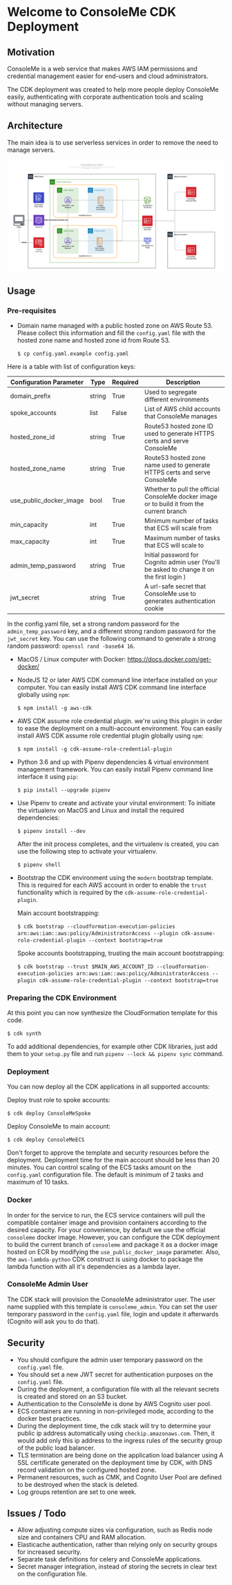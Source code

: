 # Welcome to ConsoleMe CDK Deployment

## Motivation

ConsoleMe is a web service that makes AWS IAM permissions and credential management easier for end-users and cloud administrators.

The CDK deployment was created to help more people deploy ConsoleMe easily, authenticating with corporate
authentication tools and scaling without managing servers.

## Architecture

The main idea is to use serverless services in order to remove the need to manage servers.

![ConsoleMe on ECS Architecture](architecture.png "ConsoleMe on ECS Architecture")

## Usage

### Pre-requisites

- Domain name managed with a public hosted zone on AWS Route 53.
  Please collect this information and fill the `config.yaml` file with the hosted zone name and hosted zone id from Route 53.

  ```
  $ cp config.yaml.example config.yaml
  ```
Here is a table with list of configuration keys:

| Configuration Parameter | Type   | Required | Description                                                                                |
| ----------------------- | ------ | -------- | ------------------------------------------------------------------------------------------ |
| domain_prefix           | string | True     | Used to segregate different environments                                                   |
| spoke_accounts          | list   | False    | List of AWS child accounts that ConsoleMe manages                                          |
| hosted_zone_id          | string | True     | Route53 hosted zone ID used to generate HTTPS certs and serve ConsoleMe                    |
| hosted_zone_name        | string | True     | Route53 hosted zone name used to generate HTTPS certs and serve ConsoleMe                  |
| use_public_docker_image | bool   | True     | Whether to pull the official ConsoleMe docker image or to build it from the current branch |
| min_capacity            | int    | True     | Minimum number of tasks that ECS will scale from                                           |
| max_capacity            | int    | True     | Maximum number of tasks that ECS will scale to                                             |
| admin_temp_password     | string | True     | Initial password for Cognito admin user (You'll be asked to change it on the first login ) |
| jwt_secret              | string | True     | A url-safe secret that ConsoleMe use to generates authentication cookie                    |

In the config.yaml file, set a strong random password for the `admin_temp_password` key, and a different strong random
password for the `jwt_secret` key. You can use the following command to generate a strong random password:
`openssl rand -base64 16`.

- MacOS / Linux computer with Docker: https://docs.docker.com/get-docker/
- NodeJS 12 or later AWS CDK command line interface installed on your computer.
  You can easily install AWS CDK command line interface globally using `npm`:

  ```
  $ npm install -g aws-cdk
  ```

- AWS CDK assume role credential plugin. we're using this plugin in order to ease the deployment on a multi-account environment.
  You can easily install AWS CDK assume role credential plugin globally using `npm`:

  ```
  $ npm install -g cdk-assume-role-credential-plugin
  ```

- Python 3.6 and up with Pipenv dependencies & virtual environment management framework.
  You can easily install Pipenv command line interface it using `pip`:

  ```
  $ pip install --upgrade pipenv
  ```

- Use Pipenv to create and activate your virutal environment:
  To initiate the virtualenv on MacOS and Linux and install the required dependencies:

  ```
  $ pipenv install --dev
  ```

  After the init process completes, and the virtualenv is created, you can use the following
  step to activate your virtualenv.

  ```
  $ pipenv shell
  ```

- Bootstrap the CDK environment using the `modern` bootstrap template.
  This is required for each AWS account in order to enable the `trust` functionality
  which is required by the `cdk-assume-role-credential-plugin`.

  Main account bootstrapping:

  ```
  $ cdk bootstrap --cloudformation-execution-policies arn:aws:iam::aws:policy/AdministratorAccess --plugin cdk-assume-role-credential-plugin --context bootstrap=true
  ```

  Spoke accounts bootstrapping, trusting the main account bootstrapping:

  ```
  $ cdk bootstrap --trust $MAIN_AWS_ACCOUNT_ID --cloudformation-execution-policies arn:aws:iam::aws:policy/AdministratorAccess --plugin cdk-assume-role-credential-plugin --context bootstrap=true
  ```

### Preparing the CDK Environment

At this point you can now synthesize the CloudFormation template for this code.

```
$ cdk synth
```

To add additional dependencies, for example other CDK libraries, just add
them to your `setup.py` file and run `pipenv --lock && pipenv sync`
command.

### Deployment

You can now deploy all the CDK applications in all supported accounts:

Deploy trust role to spoke accounts:

```
$ cdk deploy ConsoleMeSpoke
```

Deploy ConsoleMe to main account:

```
$ cdk deploy ConsoleMeECS
```

Don't forget to approve the template and security resources before the deployment.
Deployment time for the main account should be less than 20 minutes.
You can control scaling of the ECS tasks amount on the `config.yaml` configuration file. The default is minimum of 2 tasks and maximum of 10 tasks.

### Docker

In order for the service to run, the ECS service containers will pull the compatible container image and provision containers according to the desired capacity.
For your convenience, by default we use the official `consoleme` docker image. However, you can configure the CDK deployment to build the current branch of `consoleme` and package it as a docker image hosted on ECR by modifying the `use_public_docker_image` parameter.
Also, the `aws-lambda-python` CDK construct is using docker to package the lambda function with all it's dependencies as a lambda layer.

### ConsoleMe Admin User

The CDK stack will provision the ConsoleMe administrator user. The user name supplied with this template is `consoleme_admin`.
You can set the user temporary password in the `config.yaml` file, login and update it afterwards (Cognito will ask you to do that).

## Security

- You should configure the admin user temporary password on the `config.yaml` file.
- You should set a new JWT secret for authentication purposes on the `config.yaml` file.
- During the deployment, a configuration file with all the relevant secrets is created and stored on an S3 bucket.
- Authentication to the ConsoleMe is done by AWS Cognito user pool.
- ECS containers are running in non-privileged mode, according to the docker best practices.
- During the deployment time, the cdk stack will try to determine your public ip address automatically using `checkip.amazonaws.com`.
  Then, it would add only this ip address to the ingress rules of the security group of the public load balancer.
- TLS termination are being done on the application load balancer using A SSL certificate generated on the deployment time by CDK, with DNS record validation on the configured hosted zone.
- Permanent resources, such as CMK, and Cognito User Pool are defined to be destroyed when the stack is deleted.
- Log groups retention are set to one week.

## Issues / Todo

- Allow adjusting compute sizes via configuration, such as Redis node size and containers CPU and RAM allocation.
- Elasticache authentication, rather than relying only on security groups for increased security.
- Separate task definitions for celery and ConsoleMe applications.
- Secret manager integration, instead of storing the secrets in clear text on the configuration file.
